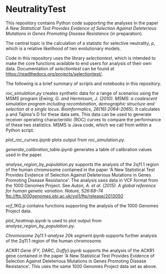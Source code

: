 # NeutralityTest
This repository contains Python code supporting the analyses in the paper *A New Statistical Test Provides Evidence of Selection Against Deleterious Mutations in Genes Promoting Disease Resistance* (in preparation).

The central topic is the calculation of a statistic for selective neutrality, &rho;, which is a relative likelihood of two evolutionary models.

Code in this repository uses the library *selectiontest*, which is intended to make the core functions available to end users for analysis of their own data. Documentation of *selectiontest* can be found at https://readthedocs.org/projects/selectiontest/.

The following is a brief summary of scripts and notebooks in this repository.

*roc_simulation.py* creates synthetic data for a range of scenarios using the MSMS program (*Ewing, G. and Hermisson, J. (2010). MSMS: a coalescent simulation program including recombination, demographic structure and selection at a single locus. Bioinformatics, 26(16):2064–2065*). It  calculates &rho; and Tajima's D for these data sets. This data can be used to generate receiver operating characteristic (ROC) curves to compare the performance of these two statistics. MSMS is Java code, which we call from within a Python script.

*plot_roc_curves.ipynb* plots output from *roc_simulation.py*.

*generate_calibration_table.ipynb* generates a table of calibration values used in the paper.

*analyse_region_by_population.py* supports the analysis of the 2q11.1 region of the human chromosome contained in the paper 'A New Statistical Test Provides Evidence of Selection Against Deleterious Mutations in Genes Promoting Disease Resistance'. The analysis uses data in VCF format from the 1000 Genomes Project. See *Auton, A. et al. (2015). A global reference for human genetic variation. Nature, 526:68–74* ftp://ftp.1000genomes.ebi.ac.uk/vol1/ftp/release/2013050

*vcf_1KG.p* contains functions supporting the analysis of the 1000 Genomes Project data.

*plot_heatmap.ipynb* is used to plot output from *analyse_region_by_population.py*.

*Chromosome 2q11.1-analyse 20k segment.ipynb* supports further analysis of the 2q11.1 region of the human chromosome.

*ACKR1 Gene (FY, DARC, Duffy).ipynb* supports the analysis of the ACKR1 gene contained in the paper 'A New Statistical Test Provides Evidence of Selection Against Deleterious Mutations in Genes Promoting Disease Resistance'. This uses the same 1000 Genomes Project data set as above.
